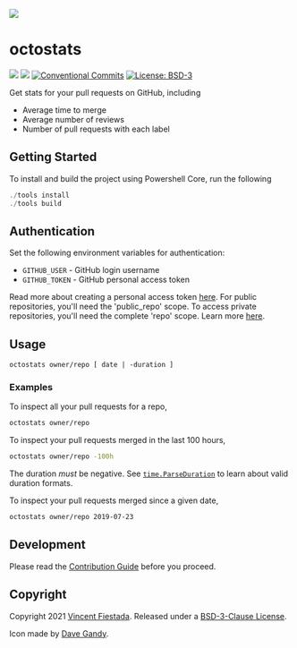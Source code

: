 ![](./icon.svg)

# octostats

[![](https://github.com/vncntx/octostats/workflows/Unit%20Tests/badge.svg)](https://github.com/vincentfiestada/octostats/actions?query=workflow%3A%22Unit+Tests%22)
[![](https://github.com/vncntx/octostats/workflows/Static%20Checks/badge.svg)](https://github.com/vincentfiestada/octostats/actions?query=workflow%3A%22Static+Checks%22)
[![Conventional Commits](https://img.shields.io/badge/commits-conventional-0047ab.svg?labelColor=16161b)](https://conventionalcommits.org)
[![License: BSD-3](https://img.shields.io/github/license/vincentfiestada/captainslog.svg?labelColor=16161b&color=0047ab)](./license)

Get stats for your pull requests on GitHub, including

- Average time to merge
- Average number of reviews
- Number of pull requests with each label

## Getting Started

To install and build the project using Powershell Core, run the following

```ps1
./tools install
./tools build
```

## Authentication

Set the following environment variables for authentication: 
- `GITHUB_USER` - GitHub login username
- `GITHUB_TOKEN` - GitHub personal access token

Read more about creating a personal access token [here](https://docs.github.com/en/articles/creating-a-personal-access-token-for-the-command-line). For public repositories, you'll need the 'public_repo' scope. To access private repositories, you'll need the complete 'repo' scope. Learn more [here](https://docs.github.com/en/developers/apps/scopes-for-oauth-apps).

## Usage

```
octostats owner/repo [ date | -duration ]
```

### Examples

To inspect all your pull requests for a repo,

```sh
octostats owner/repo
```

To inspect your pull requests merged in the last 100 hours,

```sh
octostats owner/repo -100h
```

The duration _must_ be negative. See [`time.ParseDuration`](https://golang.org/pkg/time/#ParseDuration) to learn about valid duration formats.

To inspect your pull requests merged since a given date,

```sh
octostats owner/repo 2019-07-23
```

## Development

Please read the [Contribution Guide](./CONTRIBUTING.md) before you proceed.

## Copyright
Copyright 2021 [Vincent Fiestada](https://vincent.click). Released under a [BSD-3-Clause License](./license).

Icon made by [Dave Gandy](https://www.flaticon.com/authors/dave-gandy).
